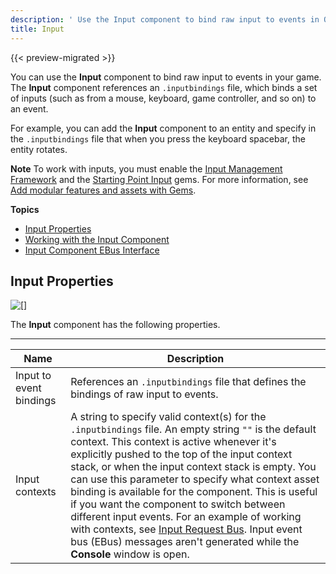 ```yaml
---
description: ' Use the Input component to bind raw input to events in Open 3D Engine. '
title: Input
---
```


{{< preview-migrated >}}

You can use the **Input** component to bind raw input to events in your game\. The **Input** component references an `.inputbindings` file, which binds a set of inputs \(such as from a mouse, keyboard, game controller, and so on\) to an event\.

For example, you can add the **Input** component to an entity and specify in the `.inputbindings` file that when you press the keyboard spacebar, the entity rotates\.

**Note**
To work with inputs, you must enable the [Input Management Framework](/docs/user-guide/gems/reference/input/) and the [Starting Point Input](/docs/userguide/gems/starting-point-input.md) gems\. For more information, see [Add modular features and assets with Gems](/docs/user-guide/gems/_index.md)\.

**Topics**
+ [Input Properties](#component-input-configuration-properties)
+ [Working with the Input Component](/docs/user-guide/interactivity/input/working-with-the-input-component.md)
+ [Input Component EBus Interface](/docs/user-guide/components/reference/input-event-bus-interface/)

## Input Properties 

![\[\]](/images/user-guide/component/input-component-properties.png)

The **Input** component has the following properties\.


****

| Name | Description |
| --- | --- |
| Input to event bindings |  References an `.inputbindings` file that defines the bindings of raw input to events\.   |
| Input contexts |  A string to specify valid context\(s\) for the `.inputbindings` file\.  An empty string `""` is the default context\. This context is active whenever it's explicitly pushed to the top of the input context stack, or when the input context stack is empty\.  You can use this parameter to specify what context asset binding is available for the component\. This is useful if you want the component to switch between different input events\. For an example of working with contexts, see [Input Request Bus](/docs/user-guide/components/reference/input-event-bus-interface/#component-input-request-bus)\.  Input event bus \(EBus\) messages aren't generated while the **Console** window is open\.   |
